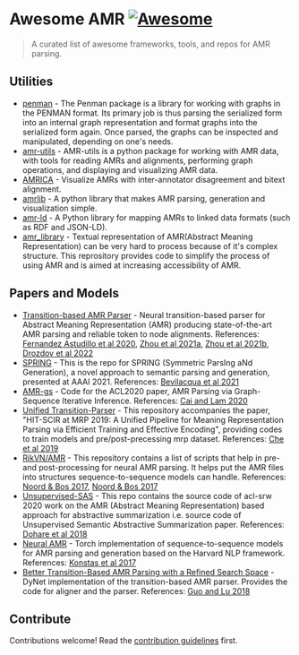 # Awesome AMR [![Awesome](https://awesome.re/badge.svg)](https://awesome.re)

> A curated list of awesome frameworks, tools, and repos for AMR parsing.


## Utilities

- [penman](https://github.com/goodmami/penman) - The Penman package is a library for working with graphs in the PENMAN format. Its primary job is thus parsing the serialized form into an internal graph representation and format graphs into the serialized form again. Once parsed, the graphs can be inspected and manipulated, depending on one's needs.
- [amr-utils](https://github.com/ablodge/amr-utils) - AMR-utils is a python package for working with AMR data, with tools for reading AMRs and alignments, performing graph operations, and displaying and visualizing AMR data.
- [AMRICA](https://github.com/nsaphra/AMRICA) - Visualize AMRs with inter-annotator disagreement and bitext alignment.
- [amrlib](https://github.com/bjascob/amrlib) - A python library that makes AMR parsing, generation and visualization simple.
- [amr-ld](https://github.com/BMKEG/amr-ld) - A Python library for mapping AMRs to linked data formats (such as RDF and JSON-LD).
- [amr_library](https://github.com/shibhansh/amr_library) - Textual representation of AMR(Abstract Meaning Representation) can be very hard to process because of it's complex structure. This reprository provides code to simplify the process of using AMR and is aimed at increasing accessibility of AMR.


## Papers and Models

- [Transition-based AMR Parser](https://github.com/IBM/transition-amr-parser) - Neural transition-based parser for Abstract Meaning Representation (AMR) producing state-of-the-art AMR parsing and reliable token to node alignments. References: [Fernandez Astudillo et al 2020](https://www.aclweb.org/anthology/2020.findings-emnlp.89), [Zhou et al 2021a](https://www.aclweb.org/anthology/2021.naacl-main.443), [Zhou et al 2021b](https://openreview.net/forum?id=qjDQCHLXCNj), [Drozdov et al 2022](https://arxiv.org/abs/2205.01464)
- [SPRING](https://github.com/SapienzaNLP/spring) - This is the repo for SPRING (Symmetric ParsIng aNd Generation), a novel approach to semantic parsing and generation, presented at AAAI 2021. References: [Bevilacqua et al 2021](https://ojs.aaai.org/index.php/AAAI/article/view/17489)
- [AMR-gs](https://github.com/jcyk/AMR-gs) - Code for the ACL2020 paper, AMR Parsing via Graph-Sequence Iterative Inference. References: [Cai and Lam 2020](http://arxiv.org/abs/2004.05572)
- [Unified Transition-Parser](https://github.com/DreamerDeo/HIT-SCIR-CoNLL2019) - This repository accompanies the paper, "HIT-SCIR at MRP 2019: A Unified Pipeline for Meaning Representation Parsing via Efficient Training and Effective Encoding", providing codes to train models and pre/post-precessing mrp dataset. References: [Che et al 2019](https://aclanthology.org/K19-2007.pdf)
- [RikVN/AMR](https://github.com/RikVN/AMR) - This repository contains a list of scripts that help in pre- and post-processing for neural AMR parsing. It helps put the AMR files into structures sequence-to-sequence models can handle. References: [Noord & Bos 2017](https://clinjournal.org/clinj/article/view/72/64), [Noord & Bos 2017](http://aclweb.org/anthology/W/W17/W17-7306.pdf)
- [Unsupervised-SAS](https://github.com/vgupta123/Unsupervised-SAS) - This repo contains the source code of acl-srw 2020 work on the AMR (Abstract Meaning Representation) based approach for abstractive summarization i.e. source code of Unsupervised Semantic Abstractive Summarization paper. References: [Dohare et al 2018](https://www.aclweb.org/anthology/P18-3011)
- [Neural AMR](https://github.com/sinantie/NeuralAmr) - Torch implementation of sequence-to-sequence models for AMR parsing and generation based on the Harvard NLP framework. References: [Konstas et al 2017](https://arxiv.org/abs/1704.08381)
- [Better Transition-Based AMR Parsing with a Refined Search Space](https://github.com/Cartus/AMR-Parser) - DyNet implementation of the transition-based AMR parser. Provides the code for aligner and the parser. References: [Guo and Lu 2018](http://www.statnlp.org/research/sp/zhijiang18emnlp.pdf)

## Contribute

Contributions welcome! Read the [contribution guidelines](contributing.md) first.
